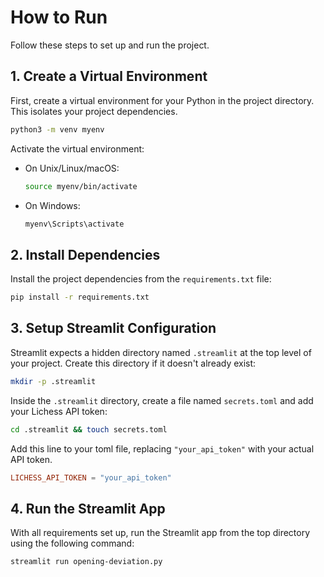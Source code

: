# How to Run

Follow these steps to set up and run the project.

## 1. Create a Virtual Environment

First, create a virtual environment for your Python in the project directory. This isolates your project dependencies.

```bash
python3 -m venv myenv
```

Activate the virtual environment:

- On Unix/Linux/macOS:
  ```bash
  source myenv/bin/activate
  ```
- On Windows:
  ```cmd
  myenv\Scripts\activate
  ```

## 2. Install Dependencies

Install the project dependencies from the `requirements.txt` file:

```bash
pip install -r requirements.txt
```

## 3. Setup Streamlit Configuration

Streamlit expects a hidden directory named `.streamlit` at the top level of your project. Create this directory if it doesn't already exist:

```bash
mkdir -p .streamlit
```

Inside the `.streamlit` directory, create a file named `secrets.toml` and add your Lichess API token:

```bash
cd .streamlit && touch secrets.toml 
```

Add this line to your toml file, replacing `"your_api_token"` with your actual API token.
```toml
LICHESS_API_TOKEN = "your_api_token"
```

## 4. Run the Streamlit App

With all requirements set up, run the Streamlit app from the top directory using the following command:

```bash
streamlit run opening-deviation.py
```